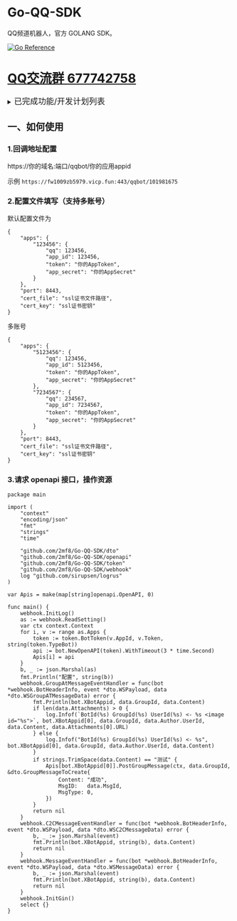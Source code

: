 # Go-QQ-SDK

QQ频道机器人，官方 GOLANG SDK。

[![Go Reference](https://pkg.go.dev/badge/github.com/2mf8/Go-QQ-SDK.svg)](https://pkg.go.dev/github.com/2mf8/Go-QQ-SDK)

# [QQ交流群 677742758](https://qm.qq.com/q/okWktIaAqk)

<details>

<summary><font size="4">已完成功能/开发计划列表</font></summary>

### **登录**

- [x] 登录

### **消息类型**
- [x] 文本
- [x] 图片
- [x] 语音
- [x] MarkDown
- [ ] 表情
- [ ] At
- [ ] 回复
- [ ] 长消息(仅群聊/私聊)
- [ ] 链接分享
- [ ] 小程序(暂只支持RAW)
- [x] 短视频
- [ ] 合并转发
- [ ] 群文件(上传与接收信息)

### **群聊**

- [x] 收发群消息
- [x] 机器人加群通知
- [x] 机器人离群通知
- [x] 群接收机器人主动消息通知
- [x] 群拒绝机器人主动消息通知
- [x] 机器人撤回自己在2分钟内的消息

### **C2C**

- [x] 收发C2C消息
- [x] 机器人加好友通知
- [x] 机器人删好友通知
- [x] 接收机器人消息通知
- [x] 拒绝机器人消息通知
- [x] 机器人撤回自己在2分钟内的消息

</details>

## 一、如何使用

### 1.回调地址配置

https://你的域名:端口/qqbot/你的应用appid

示例 `https://fw1009zb5979.vicp.fun:443/qqbot/101981675`

### 2.配置文件填写（支持多账号）

默认配置文件为
```
{
	"apps": {
		"123456": {
			"qq": 123456,
			"app_id": 123456,
			"token": "你的AppToken",
			"app_secret": "你的AppSecret"
		}
	},
	"port": 8443,
	"cert_file": "ssl证书文件路径",
	"cert_key": "ssl证书密钥"
}
```
多账号

```
{
	"apps": {
		"5123456": {
			"qq": 123456,
			"app_id": 5123456,
			"token": "你的AppToken",
			"app_secret": "你的AppSecret"
		},
		"7234567": {
			"qq": 234567,
			"app_id": 7234567,
			"token": "你的AppToken",
			"app_secret": "你的AppSecret"
		}
	},
	"port": 8443,
	"cert_file": "ssl证书文件路径",
	"cert_key": "ssl证书密钥"
}
```

### 3.请求 openapi 接口，操作资源

```golang
package main

import (
	"context"
	"encoding/json"
	"fmt"
	"strings"
	"time"

	"github.com/2mf8/Go-QQ-SDK/dto"
	"github.com/2mf8/Go-QQ-SDK/openapi"
	"github.com/2mf8/Go-QQ-SDK/token"
	"github.com/2mf8/Go-QQ-SDK/webhook"
	log "github.com/sirupsen/logrus"
)

var Apis = make(map[string]openapi.OpenAPI, 0)

func main() {
	webhook.InitLog()
	as := webhook.ReadSetting()
	var ctx context.Context
	for i, v := range as.Apps {
		token := token.BotToken(v.AppId, v.Token, string(token.TypeBot))
		api := bot.NewOpenAPI(token).WithTimeout(3 * time.Second)
		Apis[i] = api
	}
	b, _ := json.Marshal(as)
	fmt.Println("配置", string(b))
	webhook.GroupAtMessageEventHandler = func(bot *webhook.BotHeaderInfo, event *dto.WSPayload, data *dto.WSGroupATMessageData) error {
		fmt.Println(bot.XBotAppid, data.GroupId, data.Content)
		if len(data.Attachments) > 0 {
			log.Infof(`BotId(%s) GroupId(%s) UserId(%s) <- %s <image id="%s">`, bot.XBotAppid[0], data.GroupId, data.Author.UserId, data.Content, data.Attachments[0].URL)
		} else {
			log.Infof("BotId(%s) GroupId(%s) UserId(%s) <- %s", bot.XBotAppid[0], data.GroupId, data.Author.UserId, data.Content)
		}
		if strings.TrimSpace(data.Content) == "测试" {
			Apis[bot.XBotAppid[0]].PostGroupMessage(ctx, data.GroupId, &dto.GroupMessageToCreate{
				Content: "成功",
				MsgID:   data.MsgId,
				MsgType: 0,
			})
		}
		return nil
	}
	webhook.C2CMessageEventHandler = func(bot *webhook.BotHeaderInfo, event *dto.WSPayload, data *dto.WSC2CMessageData) error {
		b, _ := json.Marshal(event)
		fmt.Println(bot.XBotAppid, string(b), data.Content)
		return nil
	}
	webhook.MessageEventHandler = func(bot *webhook.BotHeaderInfo, event *dto.WSPayload, data *dto.WSMessageData) error {
		b, _ := json.Marshal(event)
		fmt.Println(bot.XBotAppid, string(b), data.Content)
		return nil
	}
	webhook.InitGin()
	select {}
}
```